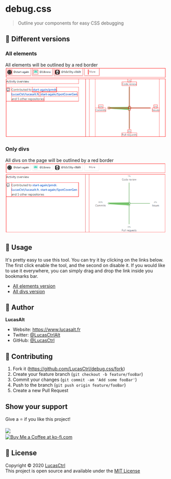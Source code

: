 # debug.css
> Outline your components for easy CSS debugging

## 🌈 Different versions

### All elements
All elements will be outlined by a red border
![](./screenshots/allElements.png)

### Only divs
All divs on the page will be outlined by a red border
![](./screenshots/divs.png)

## 📖 Usage

It's pretty easy to use this tool. You can try it by clicking on the links below. The first click enable the tool, and the second on disable it. If you would like to use it everywhere, you can simply drag and drop the link inside you bookmarks bar.

* <a href="javascript:/* debug.css | MIT License | lucasalt.fr/work/debug.css */ if (!('is_debugging' in window)) { is_debugging = false; var debug_el = document.createElement('style'); debug_el.append(document.createTextNode(`* { outline: 1px solid red !important }`)); } function enable_debugger() { if (!is_debugging) { document.head.appendChild(debug_el); is_debugging = true; } } function disable_debugger() { if (is_debugging) { document.head.removeChild(debug_el); is_debugging = false; } } !is_debugging ? enable_debugger() : disable_debugger();" >All elements version</a>
* <a href="javascript:/* debug.css | MIT License | lucasalt.fr/work/debug.css */ if (!('is_debugging' in window)) { is_debugging = false; var debug_el = document.createElement('style'); debug_el.append(document.createTextNode(`div { outline: 1px solid red !important }`)); } function enable_debugger() { if (!is_debugging) { document.head.appendChild(debug_el); is_debugging = true; } } function disable_debugger() { if (is_debugging) { document.head.removeChild(debug_el); is_debugging = false; } } !is_debugging ? enable_debugger() : disable_debugger();" >All divs version</a>

## 👤 Author

**LucasAlt**
* Website: https://www.lucasalt.fr
* Twitter: [@LucasCtrlAlt](https://twitter.com/LucasCtrlAlt)
* GitHub: [@LucasCtrl](https://github.com/LucasCtrl)

## 🤝 Contributing

1. Fork it (https://github.com/LucasCtrl/debug.css/fork)
2. Create your feature branch (`git checkout -b feature/fooBar`)
3. Commit your changes (`git commit -am 'Add some fooBar'`)
4. Push to the branch (`git push origin feature/fooBar`)
5. Create a new Pull Request

## Show your support

Give a ⭐️ if you like this project!

<a href="https://www.patreon.com/LucasAlt">
  <img src="https://c5.patreon.com/external/logo/become_a_patron_button@2x.png" width="160">
</a>
<br />
<a href='https://ko-fi.com/S6S21FLR2' target='_blank'>
  <img width='160' style='border:0px;width:160px;' src='https://cdn.ko-fi.com/cdn/kofi1.png?v=2' border='0' alt='Buy Me a Coffee at ko-fi.com' />
</a>

## 📝 License

Copyright © 2020 [LucasCtrl](https://github.com/LucasCtrl/debug.css/blob/master/LICENSE)<br />
This project is open source and available under the [MIT License](https://github.com/LucasCtrl/debug.css/blob/master/LICENSE)
